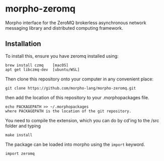 # morpho-zeromq

Morpho interface for the ZeroMQ brokerless asynchronous network messaging library and distributed computing framework.

## Installation

To install this, ensure you have zeromq installed using:

    brew install czmq    [macOS]
    apt get libczmq-dev  [ubuntu/WSL]

Then clone this repository onto your computer in any convenient place:

    git clone https://github.com/morpho-lang/morpho-zeromq.git

then add the location of this repository to your .morphopackages file.

    echo PACKAGEPATH >> ~/.morphopackages 
    where PACKAGEPATH is the location of the git repository.

You need to compile the extension, which you can do by cd'ing to the /src folder and typing 

    make install

The package can be loaded into morpho using the `import` keyword.

    import zeromq
